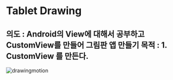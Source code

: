 Tablet Drawing
===
의도 : Android의 View에 대해서 공부하고 CustomView를 만들어 그림판 앱 만들기
목적 : 1. CustomView 를 만든다.
---

 
![drawingmotion](https://user-images.githubusercontent.com/77264918/206087660-9c1225b0-0101-473a-b641-e0485b364363.gif)
